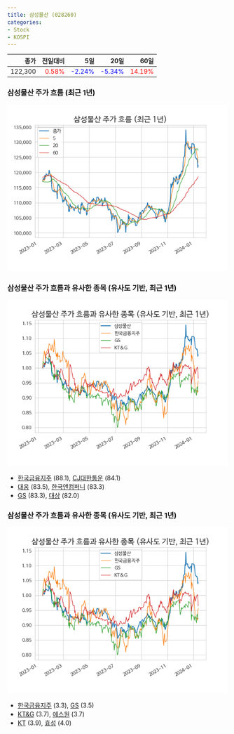 ```yaml
---
title: 삼성물산 (028260)
categories:
- Stock
- KOSPI
---
```


|종가|전일대비|5일|20일|60일|
|---:|-------:|--:|---:|---:|
|122,300|<span style="color: red">0.58%</span>|<span style="color: blue">-2.24%</span>|<span style="color: blue">-5.34%</span>|<span style="color: red">14.19%</span>|

<!-- more -->
### 삼성물산 주가 흐름 (최근 1년)
![028260](/assets/images/stock/028260.png)


### 삼성물산 주가 흐름과 유사한 종목 (유사도 기반, 최근 1년)
![028260](/assets/images/stock/028260_sim.png)

- [한국금융지주](/071050/) (88.1), [CJ대한통운](/000120/) (84.1)
- [대웅](/003090/) (83.5), [한국앤컴퍼니](/000240/) (83.3)
- [GS](/078930/) (83.3), [대상](/001680/) (82.0)


### 삼성물산 주가 흐름과 유사한 종목 (유사도 기반, 최근 1년)
![028260](/assets/images/stock/028260_sim.png)

- [한국금융지주](/071050/) (3.3), [GS](/078930/) (3.5)
- [KT&G](/033780/) (3.7), [에스원](/012750/) (3.7)
- [KT](/030200/) (3.9), [효성](/004800/) (4.0)